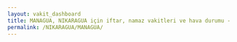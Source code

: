 ```yaml
---
layout: vakit_dashboard
title: MANAGUA, NIKARAGUA için iftar, namaz vakitleri ve hava durumu - ilçe/eyalet seç
permalink: /NIKARAGUA/MANAGUA/
---
```


<script type="text/javascript">
  var GLOBAL_COUNTRY = 'NIKARAGUA';
  var GLOBAL_CITY = 'MANAGUA';
  var GLOBAL_STATE = '';
  var lat = 72;
  var lon = 21;
</script>
